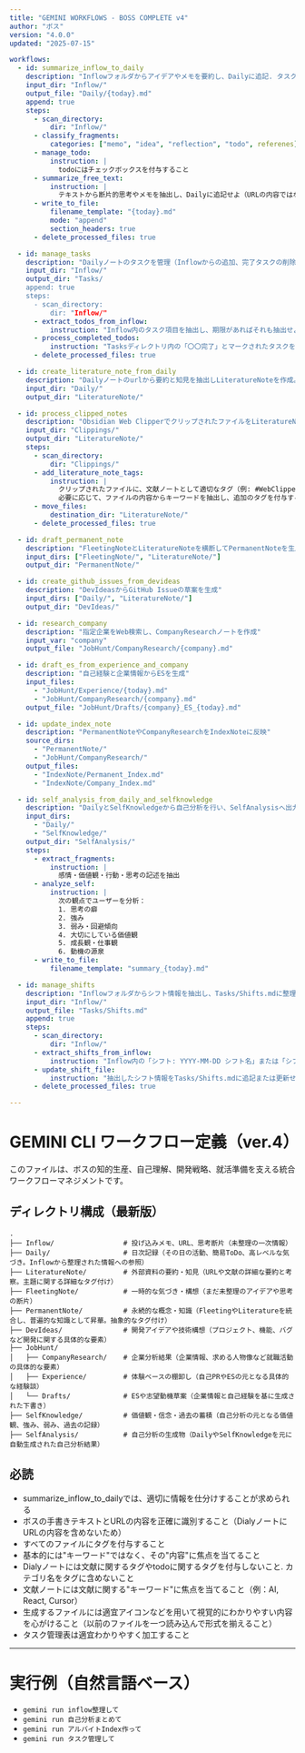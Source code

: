 ```yaml
---
title: "GEMINI WORKFLOWS - BOSS COMPLETE v4"
author: "ボス"
version: "4.0.0"
updated: "2025-07-15"

workflows:
  - id: summarize_inflow_to_daily
    description: "Inflowフォルダからアイデアやメモを要約し、Dailyに追記. タスクはmanage_tasksで処理（タスクとtodoの違い：タスクは主に学校に関することや就活に関する内容. todoは日常生活に関すること）. URLはWeb Clipperで処理されるため、Inflowからは除外される. **フォーマットはCalloutブロックに統一すること**"
    input_dir: "Inflow/"
    output_file: "Daily/{today}.md"
    append: true
    steps:
      - scan_directory:
          dir: "Inflow/"
      - classify_fragments:
          categories: ["memo", "idea", "reflection", "todo", referenes]
      - manage_todo:
          instruction: |
            todoにはチェックボックスを付与すること
      - summarize_free_text:
          instruction: |
            テキストから断片的思考やメモを抽出し、Dailyに追記せよ（URLの内容ではない）
      - write_to_file:
          filename_template: "{today}.md"
          mode: "append"
          section_headers: true
      - delete_processed_files: true

  - id: manage_tasks
    description: "Dailyノートのタスクを管理（Inflowからの追加、完了タスクの削除、期限抽出）. 一つのファイルでリスト形式で管理."
    input_dir: "Inflow/"
    output_dir: "Tasks/
    append: true
    steps:
      - scan_directory:
          dir: "Inflow/"
      - extract_todos_from_inflow:
          instruction: "Inflow内のタスク項目を抽出し、期限があればそれも抽出せよ"
      - process_completed_todos:
          instruction: "Tasksディレクトリ内の「〇〇完了」とマークされたタスクを削除せよ"
      - delete_processed_files: true

  - id: create_literature_note_from_daily
    description: "Dailyノートのurlから要約と知見を抽出しLiteratureNoteを作成。要約を端折りすぎないこと。"
    input_dir: "Daily/"
    output_dir: "LiteratureNote/"

  - id: process_clipped_notes
    description: "Obsidian Web ClipperでクリップされたファイルをLiteratureNoteに移動し、処理後に元のファイルを削除する。"
    input_dir: "Clippings/"
    output_dir: "LiteratureNote/"
    steps:
      - scan_directory:
          dir: "Clippings/"
      - add_literature_note_tags:
          instruction: |
            クリップされたファイルに、文献ノートとして適切なタグ（例: #WebClipped, #情報源）を付与せよ。
            必要に応じて、ファイルの内容からキーワードを抽出し、追加のタグを付与すること。
      - move_files:
          destination_dir: "LiteratureNote/"
      - delete_processed_files: true

  - id: draft_permanent_note
    description: "FleetingNoteとLiteratureNoteを横断してPermanentNoteを生成"
    input_dirs: ["FleetingNote/", "LiteratureNote/"]
    output_dir: "PermanentNote/"

  - id: create_github_issues_from_devideas
    description: "DevIdeasからGitHub Issueの草案を生成"
    input_dirs: ["Daily/", "LiteratureNote/"]
    output_dir: "DevIdeas/"

  - id: research_company
    description: "指定企業をWeb検索し、CompanyResearchノートを作成"
    input_var: "company"
    output_file: "JobHunt/CompanyResearch/{company}.md"

  - id: draft_es_from_experience_and_company
    description: "自己経験と企業情報からESを生成"
    input_files:
      - "JobHunt/Experience/{today}.md"
      - "JobHunt/CompanyResearch/{company}.md"
    output_file: "JobHunt/Drafts/{company}_ES_{today}.md"

  - id: update_index_note
    description: "PermanentNoteやCompanyResearchをIndexNoteに反映"
    source_dirs:
      - "PermanentNote/"
      - "JobHunt/CompanyResearch/"
    output_files:
      - "IndexNote/Permanent_Index.md"
      - "IndexNote/Company_Index.md"

  - id: self_analysis_from_daily_and_selfknowledge
    description: "DailyとSelfKnowledgeから自己分析を行い、SelfAnalysisへ出力"
    input_dirs:
      - "Daily/"
      - "SelfKnowledge/"
    output_dir: "SelfAnalysis/"
    steps:
      - extract_fragments:
          instruction: |
            感情・価値観・行動・思考の記述を抽出
      - analyze_self:
          instruction: |
            次の観点でユーザーを分析：
            1. 思考の癖
            2. 強み
            3. 弱み・回避傾向
            4. 大切にしている価値観
            5. 成長観・仕事観
            6. 動機の源泉
      - write_to_file:
          filename_template: "summary_{today}.md"

  - id: manage_shifts
    description: "Inflowフォルダからシフト情報を抽出し、Tasks/Shifts.mdに整理。カレンダー同期の準備。"
    input_dir: "Inflow/"
    output_file: "Tasks/Shifts.md"
    append: true
    steps:
      - scan_directory:
          dir: "Inflow/"
      - extract_shifts_from_inflow:
          instruction: "Inflow内の「シフト: YYYY-MM-DD シフト名」または「シフト: YYYY-MM-DD HH:MM-HH:MM」形式の行を抽出し、日付、時間、シフト名を解析せよ"
      - update_shift_file:
          instruction: "抽出したシフト情報をTasks/Shifts.mdに追記または更新せよ。重複は避けること。"
      - delete_processed_files: true

---
```


# GEMINI CLI ワークフロー定義（ver.4）

このファイルは、ボスの知的生産、自己理解、開発戦略、就活準備を支える統合ワークフローマネジメントです。

## ディレクトリ構成（最新版）

```
.
├── Inflow/                 # 投げ込みメモ、URL、思考断片（未整理の一次情報）
├── Daily/                  # 日次記録（その日の活動、簡易ToDo、高レベルな気づき。Inflowから整理された情報への参照）
├── LiteratureNote/         # 外部資料の要約・知見（URLや文献の詳細な要約と考察。主題に関する詳細なタグ付け）
├── FleetingNote/           # 一時的な気づき・構想（まだ未整理のアイデアや思考の断片）
├── PermanentNote/          # 永続的な概念・知識（FleetingやLiteratureを統合し、普遍的な知識として昇華。抽象的なタグ付け）
├── DevIdeas/               # 開発アイデアや技術構想（プロジェクト、機能、バグなど開発に関する具体的な要素）
├── JobHunt/
│   ├── CompanyResearch/    # 企業分析結果（企業情報、求める人物像など就職活動の具体的な要素）
│   ├── Experience/         # 体験ベースの棚卸し（自己PRやESの元となる具体的な経験談）
│   └── Drafts/             # ESや志望動機草案（企業情報と自己経験を基に生成された下書き）
├── SelfKnowledge/          # 価値観・信念・過去の蓄積（自己分析の元となる価値観、強み、弱み、過去の記録）
├── SelfAnalysis/           # 自己分析の生成物（DailyやSelfKnowledgeを元に自動生成された自己分析結果）

```

## 必読

- summarize_inflow_to_dailyでは、適切に情報を仕分けすることが求められる
- ボスの手書きテキストとURLの内容を正確に識別すること（DialyノートにURLの内容を含めないため）
- すべてのファイルにタグを付与すること
- 基本的には"キーワード"ではなく、その"内容"に焦点を当てること
- Dialyノートには文献に関するタグやtodoに関するタグを付与しないこと. カテゴリ名をタグに含めないこと
- 文献ノートには文献に関する"キーワード"に焦点を当てること（例：AI, React, Cursor）
- 生成するファイルには適宜アイコンなどを用いて視覚的にわかりやすい内容を心がけること（以前のファイルを一つ読み込んで形式を揃えること）
- タスク管理表は適宜わかりやすく加工すること

---

# 実行例（自然言語ベース）

- `gemini run inflow整理して`
- `gemini run 自己分析まとめて`
- `gemini run アルバイトIndex作って`
- `gemini run タスク管理して`

